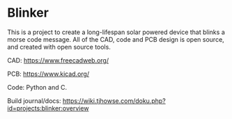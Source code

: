 # Blinker

This is a project to create a long-lifespan solar powered device that blinks
a morse code message. All of the CAD, code and PCB design is open source, and
created with open source tools.

CAD: https://www.freecadweb.org/

PCB: https://www.kicad.org/

Code: Python and C.


Build journal/docs: https://wiki.tjhowse.com/doku.php?id=projects:blinker:overview